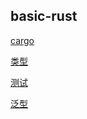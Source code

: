 ## basic-rust

[cargo](./doc/cargo.md)

[类型](./doc/type.md)

[测试](./doc/test.md)

[泛型](./doc/generics.md)